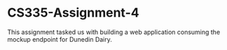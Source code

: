 # CS335-Assignment-4
This assignment tasked us with building a web application consuming the mockup endpoint for Dunedin Dairy.

